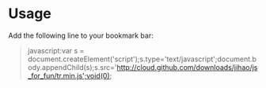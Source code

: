 # Usage #

 Add the following line to your bookmark bar:

>javascript:var s = document.createElement('script');s.type='text/javascript';document.body.appendChild(s);s.src='http://cloud.github.com/downloads/jihao/js_for_fun/tr.min.js';void(0);